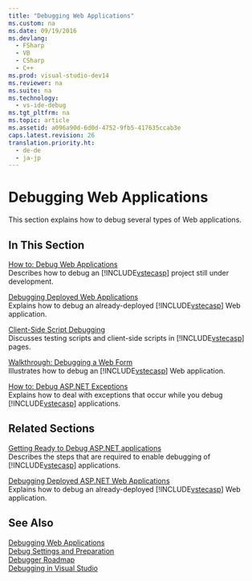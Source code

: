 ```yaml
---
title: "Debugging Web Applications"
ms.custom: na
ms.date: 09/19/2016
ms.devlang: 
  - FSharp
  - VB
  - CSharp
  - C++
ms.prod: visual-studio-dev14
ms.reviewer: na
ms.suite: na
ms.technology: 
  - vs-ide-debug
ms.tgt_pltfrm: na
ms.topic: article
ms.assetid: a096a90d-6d0d-4752-9fb5-417635ccab3e
caps.latest.revision: 26
translation.priority.ht: 
  - de-de
  - ja-jp
---
```

# Debugging Web Applications
This section explains how to debug several types of Web applications.  
  
## In This Section  
 [How to: Debug Web Applications](../vs140/How-to--Debug-Web-Applications.md)  
 Describes how to debug an [!INCLUDE[vstecasp](../vs140/includes/vstecasp_md.md)] project still under development.  
  
 [Debugging Deployed Web Applications](../vs140/Debugging-Deployed-Web-Applications.md)  
 Explains how to debug an already-deployed [!INCLUDE[vstecasp](../vs140/includes/vstecasp_md.md)] Web application.  
  
 [Client-Side Script Debugging](../vs140/Client-Side-Script-Debugging.md)  
 Discusses testing scripts and client-side scripts in [!INCLUDE[vstecasp](../vs140/includes/vstecasp_md.md)] pages.  
  
 [Walkthrough: Debugging a Web Form](../vs140/Walkthrough--Debugging-a-Web-Form.md)  
 Illustrates how to debug an [!INCLUDE[vstecasp](../vs140/includes/vstecasp_md.md)] Web application.  
  
 [How to: Debug ASP.NET Exceptions](../vs140/How-to--Debug-ASP.NET-Exceptions.md)  
 Explains how to deal with exceptions that occur while you debug [!INCLUDE[vstecasp](../vs140/includes/vstecasp_md.md)] applications.  
  
## Related Sections  
 [Getting Ready to Debug ASP.NET applications](../vs140/Preparing-to-Debug-ASP.NET.md)  
 Describes the steps that are required to enable debugging of [!INCLUDE[vstecasp](../vs140/includes/vstecasp_md.md)] applications.  
  
 [Debugging Deployed ASP.NET Web Applications](../vs140/Debugging-Deployed-Web-Applications.md)  
 Explains how to debug an already-deployed [!INCLUDE[vstecasp](../vs140/includes/vstecasp_md.md)] Web application.  
  
## See Also  
 [Debugging Web Applications](../vs140/Debugging-Web-Applications-and-Script.md)   
 [Debug Settings and Preparation](../vs140/Debugger-Settings-and-Preparation.md)   
 [Debugger Roadmap](../vs140/Debugger-Basics.md)   
 [Debugging in Visual Studio](../vs140/Debugging-in-Visual-Studio.md)